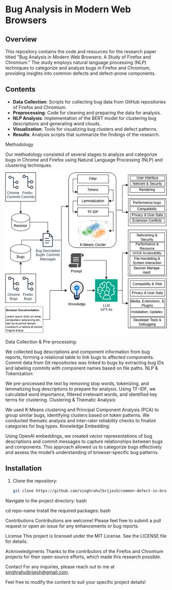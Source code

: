 # Bug Analysis in Modern Web Browsers

## Overview
This repository contains the code and resources for the research paper titled "Bug Analysis in Modern Web Browsers: A Study of Firefox and Chromium." The study employs natural language processing (NLP) techniques to categorize and analyze bugs in Firefox and Chromium, providing insights into common defects and defect-prone components.

## Contents
- **Data Collection**: Scripts for collecting bug data from GitHub repositories of Firefox and Chromium.
- **Preprocessing**: Code for cleaning and preparing the data for analysis.
- **NLP Analysis**: Implementation of the BERT model for clustering bug descriptions and generating word clouds.
- **Visualization**: Tools for visualizing bug clusters and defect patterns.
- **Results**: Analysis scripts that summarize the findings of the research.

Methodology 

Our methodology consisted of several stages to analyze and categorize bugs in Chrome and Firefox using Natural Language Processing (NLP) and clustering techniques.

![A screenshot of the Methodology](./methodology.png)

Data Collection & Pre-processing:

We collected bug descriptions and component information from bug reports, forming a relational table to link bugs to affected components.
Commit data from Git repositories was linked to bugs by extracting bug IDs and labeling commits with component names based on file paths.
NLP & Tokenization:

We pre-processed the text by removing stop words, tokenizing, and lemmatizing bug descriptions to prepare for analysis.
Using TF-IDF, we calculated word importance, filtered irrelevant words, and identified key terms for clustering.
Clustering & Thematic Analysis:

We used K-Means clustering and Principal Component Analysis (PCA) to group similar bugs, identifying clusters based on token patterns.
We conducted thematic analysis and inter-rater reliability checks to finalize categories for bug types.
Knowledge Embedding:

Using OpenAI embeddings, we created vector representations of bug descriptions and commit messages to capture relationships between bugs and components.
This approach allowed us to categorize bugs effectively and assess the model’s understanding of browser-specific bug patterns.





## Installation
1. Clone the repository:
   ```bash
   git clone https://github.com/singhrahulbrijesh/common-defect-in-browsers.git
Navigate to the project directory:
bash


cd repo-name
Install the required packages:
bash


Contributions
Contributions are welcome! Please feel free to submit a pull request or open an issue for any enhancements or bug reports.

License
This project is licensed under the MIT License. See the LICENSE file for details.

Acknowledgments
Thanks to the contributors of the Firefox and Chromium projects for their open-source efforts, which made this research possible.

Contact
For any inquiries, please reach out to me at singhrahulbrijesh@gmail.com.


Feel free to modify the content to suit your specific project details!
